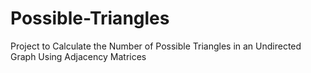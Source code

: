 # Possible-Triangles
Project to Calculate the Number of Possible Triangles in an Undirected Graph Using Adjacency Matrices
